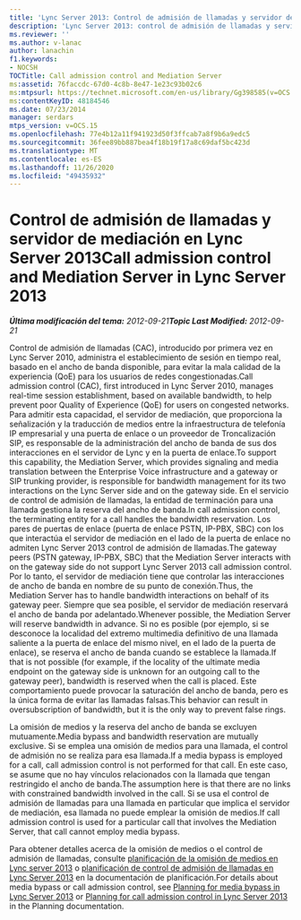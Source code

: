```yaml
---
title: 'Lync Server 2013: Control de admisión de llamadas y servidor de mediación'
description: 'Lync Server 2013: control de admisión de llamadas y servidor de mediación.'
ms.reviewer: ''
ms.author: v-lanac
author: lanachin
f1.keywords:
- NOCSH
TOCTitle: Call admission control and Mediation Server
ms:assetid: 76faccdc-67d0-4c8b-8e47-1e23c93b02c6
ms:mtpsurl: https://technet.microsoft.com/en-us/library/Gg398585(v=OCS.15)
ms:contentKeyID: 48184546
ms.date: 07/23/2014
manager: serdars
mtps_version: v=OCS.15
ms.openlocfilehash: 77e4b12a11f941923d50f3ffcab7a8f9b6a9edc5
ms.sourcegitcommit: 36fee89bb887bea4f18b19f17a8c69daf5bc423d
ms.translationtype: MT
ms.contentlocale: es-ES
ms.lasthandoff: 11/26/2020
ms.locfileid: "49435932"
---
```

# <a name="call-admission-control-and-mediation-server-in-lync-server-2013"></a><span data-ttu-id="ad271-103">Control de admisión de llamadas y servidor de mediación en Lync Server 2013</span><span class="sxs-lookup"><span data-stu-id="ad271-103">Call admission control and Mediation Server in Lync Server 2013</span></span>

<div data-xmlns="http://www.w3.org/1999/xhtml">

<div class="topic" data-xmlns="http://www.w3.org/1999/xhtml" data-msxsl="urn:schemas-microsoft-com:xslt" data-cs="https://msdn.microsoft.com/">

<div data-asp="https://msdn2.microsoft.com/asp">



</div>

<div id="mainSection">

<div id="mainBody"><span data-ttu-id="ad271-104">

<span> </span></span><span class="sxs-lookup"><span data-stu-id="ad271-104">

<span> </span></span></span>

<span data-ttu-id="ad271-105">_**Última modificación del tema:** 2012-09-21_</span><span class="sxs-lookup"><span data-stu-id="ad271-105">_**Topic Last Modified:** 2012-09-21_</span></span>

<span data-ttu-id="ad271-106">Control de admisión de llamadas (CAC), introducido por primera vez en Lync Server 2010, administra el establecimiento de sesión en tiempo real, basado en el ancho de banda disponible, para evitar la mala calidad de la experiencia (QoE) para los usuarios de redes congestionadas.</span><span class="sxs-lookup"><span data-stu-id="ad271-106">Call admission control (CAC), first introduced in Lync Server 2010, manages real-time session establishment, based on available bandwidth, to help prevent poor Quality of Experience (QoE) for users on congested networks.</span></span> <span data-ttu-id="ad271-107">Para admitir esta capacidad, el servidor de mediación, que proporciona la señalización y la traducción de medios entre la infraestructura de telefonía IP empresarial y una puerta de enlace o un proveedor de Troncalización SIP, es responsable de la administración del ancho de banda de sus dos interacciones en el servidor de Lync y en la puerta de enlace.</span><span class="sxs-lookup"><span data-stu-id="ad271-107">To support this capability, the Mediation Server, which provides signaling and media translation between the Enterprise Voice infrastructure and a gateway or SIP trunking provider, is responsible for bandwidth management for its two interactions on the Lync Server side and on the gateway side.</span></span> <span data-ttu-id="ad271-108">En el servicio de control de admisión de llamadas, la entidad de terminación para una llamada gestiona la reserva del ancho de banda.</span><span class="sxs-lookup"><span data-stu-id="ad271-108">In call admission control, the terminating entity for a call handles the bandwidth reservation.</span></span> <span data-ttu-id="ad271-109">Los pares de puertas de enlace (puerta de enlace PSTN, IP-PBX, SBC) con los que interactúa el servidor de mediación en el lado de la puerta de enlace no admiten Lync Server 2013 control de admisión de llamadas.</span><span class="sxs-lookup"><span data-stu-id="ad271-109">The gateway peers (PSTN gateway, IP-PBX, SBC) that the Mediation Server interacts with on the gateway side do not support Lync Server 2013 call admission control.</span></span> <span data-ttu-id="ad271-110">Por lo tanto, el servidor de mediación tiene que controlar las interacciones de ancho de banda en nombre de su punto de conexión.</span><span class="sxs-lookup"><span data-stu-id="ad271-110">Thus, the Mediation Server has to handle bandwidth interactions on behalf of its gateway peer.</span></span> <span data-ttu-id="ad271-111">Siempre que sea posible, el servidor de mediación reservará el ancho de banda por adelantado.</span><span class="sxs-lookup"><span data-stu-id="ad271-111">Whenever possible, the Mediation Server will reserve bandwidth in advance.</span></span> <span data-ttu-id="ad271-112">Si no es posible (por ejemplo, si se desconoce la localidad del extremo multimedia definitivo de una llamada saliente a la puerta de enlace del mismo nivel, en el lado de la puerta de enlace), se reserva el ancho de banda cuando se establece la llamada.</span><span class="sxs-lookup"><span data-stu-id="ad271-112">If that is not possible (for example, if the locality of the ultimate media endpoint on the gateway side is unknown for an outgoing call to the gateway peer), bandwidth is reserved when the call is placed.</span></span> <span data-ttu-id="ad271-113">Este comportamiento puede provocar la saturación del ancho de banda, pero es la única forma de evitar las llamadas falsas.</span><span class="sxs-lookup"><span data-stu-id="ad271-113">This behavior can result in oversubscription of bandwidth, but it is the only way to prevent false rings.</span></span>

<span data-ttu-id="ad271-114">La omisión de medios y la reserva del ancho de banda se excluyen mutuamente.</span><span class="sxs-lookup"><span data-stu-id="ad271-114">Media bypass and bandwidth reservation are mutually exclusive.</span></span> <span data-ttu-id="ad271-115">Si se emplea una omisión de medios para una llamada, el control de admisión no se realiza para esa llamada.</span><span class="sxs-lookup"><span data-stu-id="ad271-115">If a media bypass is employed for a call, call admission control is not performed for that call.</span></span> <span data-ttu-id="ad271-116">En este caso, se asume que no hay vínculos relacionados con la llamada que tengan restringido el ancho de banda.</span><span class="sxs-lookup"><span data-stu-id="ad271-116">The assumption here is that there are no links with constrained bandwidth involved in the call.</span></span> <span data-ttu-id="ad271-117">Si se usa el control de admisión de llamadas para una llamada en particular que implica el servidor de mediación, esa llamada no puede emplear la omisión de medios.</span><span class="sxs-lookup"><span data-stu-id="ad271-117">If call admission control is used for a particular call that involves the Mediation Server, that call cannot employ media bypass.</span></span>

<span data-ttu-id="ad271-118">Para obtener detalles acerca de la omisión de medios o el control de admisión de llamadas, consulte [planificación de la omisión de medios en Lync server 2013](lync-server-2013-planning-for-media-bypass.md) o [planificación de control de admisión de llamadas en Lync Server 2013](lync-server-2013-planning-for-call-admission-control.md) en la documentación de planificación.</span><span class="sxs-lookup"><span data-stu-id="ad271-118">For details about media bypass or call admission control, see [Planning for media bypass in Lync Server 2013](lync-server-2013-planning-for-media-bypass.md) or [Planning for call admission control in Lync Server 2013](lync-server-2013-planning-for-call-admission-control.md) in the Planning documentation.</span></span>

<span data-ttu-id="ad271-119"></div>

<span> </span>

</div>

</div>

</span><span class="sxs-lookup"><span data-stu-id="ad271-119"></div>

<span> </span>

</div>

</div>

</span></span></div>

